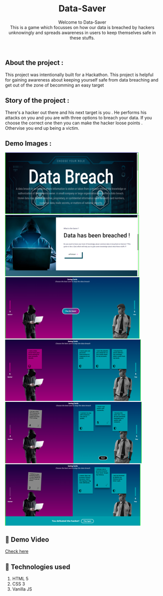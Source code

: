 <h1 align="center">    
      Data-Saver
</h1>

<p align="center">
    Welcome to Data-Saver  <br />
    This is a game which focusses on how our data is breached by hackers unknowingly and spreads awareness in users to keep themselves safe in these stuffs.
</p>
<br />

## About the project :

This project was intentionally built for a Hackathon. This project is helpful for gaining awareness about keeping yourself safe from data breaching and get out of the zone of becomming an easy target

## Story of the project :

There's a hacker out there and his next target is you . He performs his attacks on you and you are with three options to breach your data. If you choose the correct one then you can make the hacker loose points . Othervise you end up being a victim.

## Demo Images :
<div class="row">
  <div class="column">
    <img src="./Videos & Images/Homepage-1.png" height="200px">
  </div>
  <div class="column">
    <img src="./Videos & Images/Homepage-2.png" height="200px" >
  </div>
</div>
<div class="row">
  <div class="column">
    <img src="./Videos & Images/Game-1.png" height="200px">
  </div>
  <div class="column">
    <img src="./Videos & Images/Game-2.png" height="200px">
  </div>
  <div class="column">
    <img src="./Videos & Images/Game-3.png" height="200px">
  </div>
  <div class="column">
    <img src="./Videos & Images/Game-4.png" height="200px">
  </div>
</div>

## 📌 Demo Video

<a href="https://youtu.be/I7ZE8n80zW0">Check here</a>

## 📌 Technologies used

1. HTML 5
2. CSS 3
3. Vanilla JS

